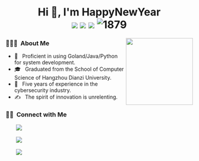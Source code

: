 <h1 align="center">Hi 👋, I'm HappyNewYear
  <div style="text-align: center;">
    <img src="https://img.shields.io/badge/-Goland-F7DF1E?style=flat-square&logo=javascript&logoColor=black" style="display: inline-block;" /> 
    <img src="https://img.shields.io/badge/-Java-007396?style=flat-square&logo=java&logoColor=white" style="display: inline-block;" /> 
    <img src="https://img.shields.io/badge/-Python-3776AB?style=flat-square&logo=python&logoColor=white" style="display: inline-block;" />
    <img src="https://komarev.com/ghpvc/?username=Foleyzhao" alt="1879" style="display: inline-block;">
  </div>
</h1>
<img align="right" width="180" src="https://camo.githubusercontent.com/5124bc64baa72108c343f25e8d9dd1680c99d2b9559b5b313c43761dd48ca743/68747470733a2f2f63646e2e6a7364656c6976722e6e65742f67682f73756e3032323553554e2f73756e3032323553554e2f6173736574732f696d616765732f617374726f6e6175742e706e67">
<h3> 👨🏻‍💻 &nbsp;About Me </h3>

  - 🤔 &nbsp; Proficient in using Goland/Java/Python for system development.
  - 🎓 &nbsp; Graduated from the School of Computer Science of Hangzhou Dianzi University.
  - 🌱 &nbsp; Five years of experience in the cybersecurity industry.
  - ✍️ &nbsp; The spirit of innovation is unrelenting.

<h3> 🤝🏻 &nbsp;Connect with Me</h3>

<div> 
  <span align="left">
    <p>&nbsp;&nbsp;&nbsp;&nbsp;&nbsp;&nbsp; 
      <a href="https://github.com/Foleyzhao" target="_blank">
        <img src="https://img.shields.io/badge/email-white?style=social&logo=gmail&label=foleyzhao@163.com">
      </a>
    </p>
    <p>&nbsp;&nbsp;&nbsp;&nbsp;&nbsp;&nbsp;  
      <a href="https://github.com/Foleyzhao" target="_blank">
        <img src="https://img.shields.io/badge/github-white?style=social&logo=github&label=Foleyzhao">
      </a>
    </p>
    <p>&nbsp;&nbsp;&nbsp;&nbsp;&nbsp;&nbsp;  
      <a href="https://happy.zj.cn/" target="_blank">
        <img src="https://img.shields.io/badge/Blog-blue?style=social&label=📝  Decade">
      </a>
    </p>
  </span>
</div>
